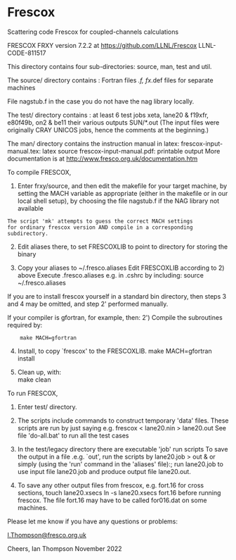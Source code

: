 # Frescox
Scattering code Frescox for coupled-channels calculations

FRESCOX   FRXY version 7.2.2 at https://github.com/LLNL/Frescox
LLNL-CODE-811517


This directory contains four sub-directories: source, man, test and util.

The source/ directory contains : Fortran files *.f,
                                 fx*.def files for separate machines

  File nagstub.f in the case you do not have the nag library locally.

The test/   directory contains : at least 6 test jobs xeta, lane20 & f19xfr,
                                             e80f49b, on2 & be11
                                 their various outputs  SUN/*.out 
               (The input files were originally CRAY UNICOS jobs,
                hence the comments at the beginning.)

The man/   directory contains the instruction manual in latex:
                      frescox-input-manual.tex: latex source 
                      frescox-input-manual.pdf: printable output
More documentation is at http://www.fresco.org.uk/documentation.htm

To compile FRESCOX,
 
   1) Enter frxy/source, and then edit the makefile for your target machine,
	by setting the MACH variable as appropriate (either in the makefile
		or in our local shell setup),
	by choosing the file nagstub.f if the NAG library not available
	
	The script 'mk' attempts to guess the correct MACH settings
	for ordinary frescox version AND compile in a corresponding subdirectory.

   2) Edit aliases there,
      to set FRESCOXLIB to point to directory for storing the binary

   3) Copy your aliases to ~/.fresco.aliases
      Edit FRESCOXLIB according to 2) above
      Execute .fresco.aliases e.g. in .cshrc  by including:	
        source ~/.fresco.aliases

If you are to install frescox yourself in a standard bin directory, 
       then steps 3 and 4 may be omitted, and step 2' performed manually.

 If your compiler is gfortran, for example, then:
   2') Compile the subroutines required by:
        
        make MACH=gfortran

   4) Install, to copy `frescox' to the FRESCOXLIB.
        make MACH=gfortran install

   5) Clean up, with:	
        make clean
  
To run FRESCOX,

   1) Enter test/ directory.

   2) The scripts include commands to construct temporary 'data' files. 
	These scripts are run by just saying  e.g.
           frescox < lane20.nin > lane20.out
        See file 'do-all.bat' to run all the test cases

   3) In the test/legacy directory there are executable 'job' run scripts
      To save the output in a file .e.g. `out', run the scripts by
       lane20.job > out &
         or simply (using the 'run' command in the 'aliases' file):;
       run lane20.job 
         to use input file lane20.job and produce output file lane20.out.

   4) To save any other output files from frescox, e.g. fort.16 for 
      cross sections, 
         touch lane20.xsecs
         ln -s lane20.xsecs fort.16
      before running frescox.
      The file fort.16 may have to be called for016.dat on some machines.

Please let me know if you have any questions or problems:
    
   I.Thompson@fresco.org.uk

Cheers, Ian Thompson
November 2022

